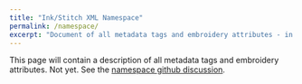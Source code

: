 ```yaml
---
title: "Ink/Stitch XML Namespace"
permalink: /namespace/
excerpt: "Document of all metadata tags and embroidery attributes - in future"
---
```

This page will contain a description of all metadata tags and embroidery attributes. Not yet.
See the [namespace github discussion](https://github.com/inkstitch/inkstitch/issues/202).
